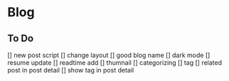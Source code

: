 # Blog

## To Do

[] new post script
[] change layout
[] good blog name
[] dark mode
[] resume update
[] readtime add
[] thumnail
[] categorizing
[] tag
[] related post in post detail
[] show tag in post detail
